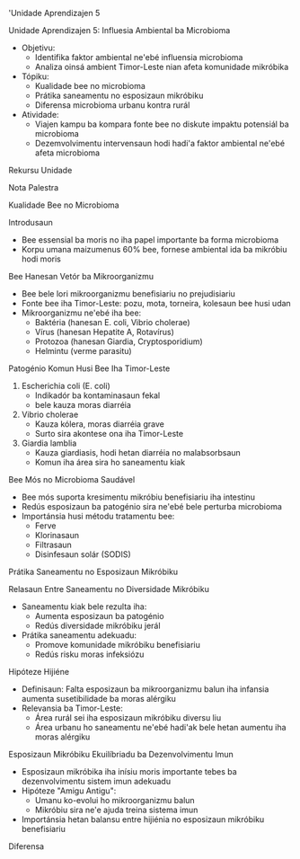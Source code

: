 'Unidade Aprendizajen 5

Unidade Aprendizajen 5: Influesia Ambiental ba Microbioma
- Objetivu:
  * Identifika faktor ambiental ne'ebé influensia microbioma
  * Analiza oinsá ambient Timor-Leste nian afeta komunidade mikróbika
- Tópiku:
  * Kualidade bee no microbioma
  * Prátika saneamentu no esposizaun mikróbiku
  * Diferensa microbioma urbanu kontra rurál
- Atividade:
  * Viajen kampu ba kompara fonte bee no diskute impaktu potensiál ba microbioma
  * Dezemvolvimentu intervensaun hodi hadi'a faktor ambiental ne'ebé afeta microbioma

Rekursu Unidade

Nota Palestra

Kualidade Bee no Microbioma

Introdusaun
- Bee essensial ba moris no iha papel importante ba forma microbioma
- Korpu umana maizumenus 60% bee, fornese ambiental ida ba mikróbiu hodi moris

Bee Hanesan Vetór ba Mikroorganizmu
- Bee bele lori mikroorganizmu benefisiariu no prejudisiariu
- Fonte bee iha Timor-Leste: pozu, mota, torneira, kolesaun bee husi udan
- Mikroorganizmu ne'ebé iha bee:
  * Baktéria (hanesan E. coli, Vibrio cholerae)
  * Vírus (hanesan Hepatite A, Rotavírus)
  * Protozoa (hanesan Giardia, Cryptosporidium)
  * Helmintu (verme parasitu)

Patogénio Komun Husi Bee Iha Timor-Leste
1. Escherichia coli (E. coli)
   - Indikadór ba kontaminasaun fekal
   - bele kauza moras diarréia
2. Vibrio cholerae
   - Kauza kólera, moras diarréia grave
   - Surto sira akontese ona iha Timor-Leste
3. Giardia lamblia
   - Kauza giardiasis, hodi hetan diarréia no malabsorbsaun
   - Komun iha área sira ho saneamentu kiak

Bee Mós no Microbioma Saudável
- Bee mós suporta kresimentu mikróbiu benefisiariu iha intestinu
- Redús esposizaun ba patogénio sira ne'ebé bele perturba microbioma
- Importánsia husi métodu tratamentu bee:
  * Ferve
  * Klorinasaun
  * Filtrasaun
  * Disinfesaun solár (SODIS)

Prátika Saneamentu no Esposizaun Mikróbiku

Relasaun Entre Saneamentu no Diversidade Mikróbiku
- Saneamentu kiak bele rezulta iha:
  * Aumenta esposizaun ba patogénio
  * Redús diversidade mikróbiku jerál
- Prátika saneamentu adekuadu:
  * Promove komunidade mikróbiku benefisiariu
  * Redús risku moras infeksiózu

Hipóteze Hijiéne
- Definisaun: Falta esposizaun ba mikroorganizmu balun iha infansia aumenta susetibilidade ba moras alérgiku
- Relevansia ba Timor-Leste:
  * Área rurál sei iha esposizaun mikróbiku diversu liu
  * Área urbanu ho saneamentu ne'ebé hadi'ak bele hetan aumentu iha moras alérgiku

Esposizaun Mikróbiku Ekuilíbriadu ba Dezenvolvimentu Imun
- Esposizaun mikróbika iha inísiu moris importante tebes ba dezenvolvimentu sistem imun adekuadu
- Hipóteze "Amigu Antigu":
  * Umanu ko-evolui ho mikroorganizmu balun
  * Mikróbiu sira ne'e ajuda treina sistema imun
- Importánsia hetan balansu entre hijiénia no esposizaun mikróbiku benefisiariu

Diferensa